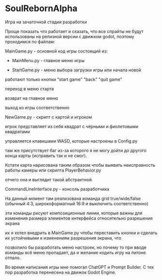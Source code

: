 # SoulRebornAlpha

Игра на зачаточной стадии разработки

Проще показать что работает и сказать, что все спрайты не будут использованы на релизной версии с движком godot, поэтому проходимся по файлам:

MainGame.py - основной код игры состоящий из:

- MainMenu.py - главное меню игры

- StartGame.py - меню выбора загрузки игры или начала новой

работают только кнопки "start game" "back" "quit game"

переход в меню старта

возврат на главное меню

выход из игры соответственно

NewGame.py - скрипт с картой и игроком

игрок представляет из себя квадрат с чёрными и фиолетовыми квадратами

управляется клавишами WASD, которые настроены в Config.py

там же присутствует баг из-за которого я не могу дойти до другого конца карты (исправить так и не смог).

Кстати карта нарисована таким образом чтобы выявить неисправность работы камеры или скрипта PlayerBehavior.py

отчего она и выглядит такой абстрактной.

CommandLineInterface.py - консоль разработчика

На данный момент там реализована команда grid true/wide/false (обычный 4:3, широкоформатный 16:9 и выключить соответственно)

эти команды рисуют композиционные линии, которые важны для изменения размера элементов интерфейса относительно разрешения экрана

их я хотел внедрить в MainGame.py чтобы переставить кнопки и сделать их устойчивыми к изменениям разрешения экрана, что

позволило бы разработать меню настроек, но почему то при вводе команды всё меню пропадает, да и желание кодить игру на питоне отпало.

Во время написания игры мне помогал ChatGPT и Prompt Builder. С тех пор разработка перенесена на движок Godot Engine.
